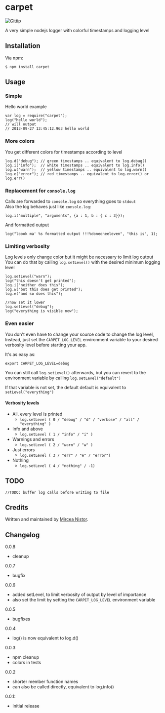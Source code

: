 carpet
========
[![Gittip](http://img.shields.io/gittip/mirceanis.png)](https://www.gittip.com/mirceanis/)

A very simple nodejs logger with colorful timestamps and logging level

## Installation

Via [npm][1]:

	$ npm install carpet

## Usage

### Simple

Hello world example

	var log = require("carpet");
	log("hello world");
	// will output
	// 2013-09-27 13:45:12.963 hello world

### More colors

You get different colors for timestamps according to level

	log.d("debug"); // green timestamps .. equivalent to log.debug()
	log.i("info");	// white timestamps .. equivalent to log.info()
	log.w("warn");	// yellow timestamps .. equivalent to log.warn()
	log.e("error");	// red timestamps .. equivalent to log.error() or log.err()

### Replacement for `console.log`

Calls are forwarded to `console.log` so everything goes to `stdout`    
Also the log behaves just like `console.log`:
		
	log.i("multiple", "arguments", {a : 1, b : { c : 3}});

And formatted output

	log("loook ma' %s formatted output !!!%doneoneeleven", "this is", 1);


### Limiting verbosity

Log levels only change color but it might be necessary to limit log output
You can do that by calling `log.setLevel()` with the desired minimum logging level

	log.setLevel("warn");
	log("this doesn't get printed");
	log.i("neither does this");
	log.w("but this does get printed");
	log.e("and so does this");
	
	//now set it lower
	log.setLevel("debug");
	log("everything is visible now");

### Even easier

You don't even have to change your source code to change the log level,
Instead, just set the `CARPET_LOG_LEVEL` environment variable
to your desired verbosity level before starting your app.

It's as easy as:

	export CARPET_LOG_LEVEL=debug

You can still call `log.setLevel()` afterwards, but you can revert to the environment variable
by calling `log.setLevel("default")`

If that variable is not set, the default default is equivalent to `setLevel("everything")`

#### Verbosity levels
	
* All. every level is printed
	*	`log.setLevel ( 0 / "debug" / "d" / "verbose" / "all" / "everything" )`
* Info and above
	* `log.setLevel ( 1 / "info" / "i" )`
* Warnings and errors
	* `log.setLevel ( 2 / "warn" / "w" )`
* Just errors
	* `log.setLevel ( 3 / "err" / "e" / "error")`
* Nothing
	* `log.setLevel ( 4 / "nothing" / -1)`
		
## TODO

    //TODO: buffer log calls before writing to file

## Credits

Written and maintained by [Mircea Nistor][2].

## Changelog

0.0.8

- cleanup

0.0.7

- bugfix

0.0.6
	
- added setLevel, to limit verbosity of output by level of importance
- also set the limit by setting the `CARPET_LOG_LEVEL` environment variable

0.0.5

- bugfixes

0.0.4
	
- log() is now equivalent to log.d()

0.0.3
	
- npm cleanup
- colors in tests

0.0.2

- shorter member function names
- can also be called directly, equivalent to log.info()

0.0.1:

- Initial release

[1]: http://npmjs.org
[2]: mailto:mirceanis@gmail.com